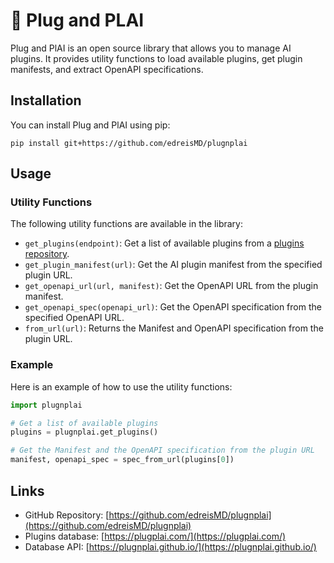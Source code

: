 # 🎸 Plug and PLAI

Plug and PlAI is an open source library that allows you to manage AI plugins. It provides utility functions to load available plugins, get plugin manifests, and extract OpenAPI specifications.

## Installation

You can install Plug and PlAI using pip:

`pip install git+https://github.com/edreisMD/plugnplai`

## Usage

### Utility Functions

The following utility functions are available in the library:

- `get_plugins(endpoint)`: Get a list of available plugins from a [plugins repository](https://www.plugplai.com/).
- `get_plugin_manifest(url)`: Get the AI plugin manifest from the specified plugin URL.
- `get_openapi_url(url, manifest)`: Get the OpenAPI URL from the plugin manifest.
- `get_openapi_spec(openapi_url)`: Get the OpenAPI specification from the specified OpenAPI URL.
- `from_url(url)`: Returns the Manifest and OpenAPI specification from the plugin URL.

### Example

Here is an example of how to use the utility functions:

```python
import plugnplai

# Get a list of available plugins
plugins = plugnplai.get_plugins()

# Get the Manifest and the OpenAPI specification from the plugin URL 
manifest, openapi_spec = spec_from_url(plugins[0])
```

## Links

- GitHub Repository: [https://github.com/edreisMD/plugnplai](https://github.com/edreisMD/plugnplai)
- Plugins database: [https://plugplai.com/](https://plugplai.com/)
- Database API: [https://plugnplai.github.io/](https://plugnplai.github.io/)
